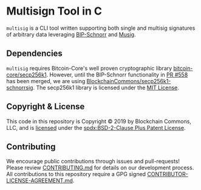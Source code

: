 # Multisign Tool in C

`multisig` is a CLI tool written supporting both single and multisig signatures of arbitrary data leveraging [BIP-Schnorr](https://github.com/sipa/bips/blob/bip-schnorr/bip-schnorr.mediawiki) and [Musig](https://eprint.iacr.org/2018/068).

## Dependencies

`multisig` requires Bitcoin-Core's well proven cryptographic library [bitcoin-core/secp256k1](https://github.com/bitcoin-core/secp256k1). However, until the BIP-Schnorr functionality in [PR #558](https://github.com/bitcoin-core/secp256k1/pull/558) has been merged, we are using [BlockchainCommons/secp256k1-schnorrsig](https://github.com/BlockchainCommons/secp256k1-schnorrsig). The secp256k1 library is licensed under the [MIT License](https://github.com/bitcoin-core/secp256k1/blob/master/COPYING).

## Copyright & License

This code in this repository is Copyright © 2019 by Blockchain Commons, LLC, and is [licensed](./LICENSE.md) under the [spdx:BSD-2-Clause Plus Patent License](https://spdx.org/licenses/BSD-2-Clause-Patent.html).

## Contributing

We encourage public contributions through issues and pull-requests! Please review [CONTRIBUTING.md](./CONTRIBUTING.md) for details on our development process. All contributions to this repository require a GPG signed [CONTRIBUTOR-LICENSE-AGREEMENT.md](./CONTRIBUTOR-LICENSE-AGREEMENT.md).
